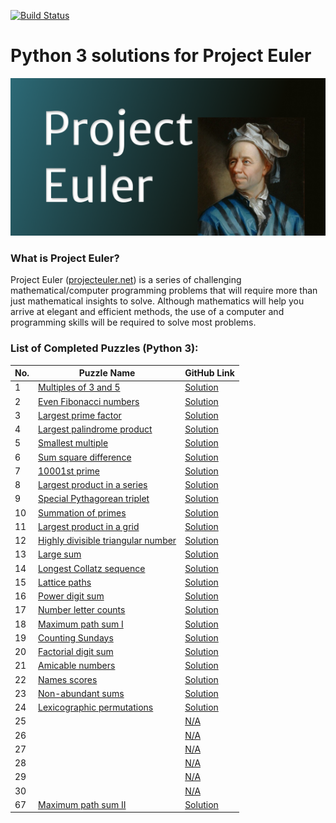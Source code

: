 [![Build Status](https://travis-ci.org/ikostan/ProjectEuler.svg?branch=master)](https://travis-ci.org/ikostan/ProjectEuler)

# Python 3 solutions for Project Euler

![](https://github.com/ikostan/ProjectEuler/blob/master/ProjectEuler.png)

### What is Project Euler?

Project Euler ([projecteuler.net](http://projecteuler.net)) is a series of challenging mathematical/computer programming problems that will require more than just mathematical insights to solve. Although mathematics will help you arrive at elegant and efficient methods, the use of a computer and programming skills will be required to solve most problems.

### List of Completed Puzzles (Python 3):

| No. | Puzzle Name                                                                                                     | GitHub Link |
|-----|-----------------------------------------------------------------------------------------------------------------|-------------|
|1    |[Multiples of 3 and 5](https://projecteuler.net/problem=1) |[Solution](https://github.com/ikostan/ProjectEuler/tree/master/Problem_1)|
|2    |[Even Fibonacci numbers](https://projecteuler.net/problem=2)|[Solution](https://github.com/ikostan/ProjectEuler/tree/master/Problem_2)|
|3    |[Largest prime factor](https://projecteuler.net/problem=3)|[Solution](https://github.com/ikostan/ProjectEuler/tree/master/Problem_3)|
|4    |[Largest palindrome product](https://projecteuler.net/problem=4)|[Solution](https://github.com/ikostan/ProjectEuler/tree/master/Problem_4)|
|5    |[Smallest multiple](https://projecteuler.net/problem=5)|[Solution](https://github.com/ikostan/ProjectEuler/tree/master/Problem_5)|
|6    |[Sum square difference](https://projecteuler.net/problem=6)|[Solution](https://github.com/ikostan/ProjectEuler/tree/master/Problem_6)|
|7    |[10001st prime](https://projecteuler.net/problem=7)|[Solution](https://github.com/ikostan/ProjectEuler/tree/master/Problem_7)|
|8    |[Largest product in a series](https://projecteuler.net/problem=8)|[Solution](https://github.com/ikostan/ProjectEuler/tree/master/Problem_8)|
|9    |[Special Pythagorean triplet](https://projecteuler.net/problem=9)|[Solution](https://github.com/ikostan/ProjectEuler/tree/master/Problem_9)|
|10   |[Summation of primes](https://projecteuler.net/problem=10)|[Solution](https://github.com/ikostan/ProjectEuler/tree/master/Problem_10)|
|11   |[Largest product in a grid](https://projecteuler.net/problem=11)|[Solution](https://github.com/ikostan/ProjectEuler/tree/master/Problem_11)|
|12   |[Highly divisible triangular number](https://projecteuler.net/problem=12)|[Solution](https://github.com/ikostan/ProjectEuler/tree/master/Problem_12)|
|13   |[Large sum](https://projecteuler.net/problem=13)|[Solution](https://github.com/ikostan/ProjectEuler/tree/master/Problem_13)|
|14   |[Longest Collatz sequence](https://projecteuler.net/problem=14)|[Solution](https://github.com/ikostan/ProjectEuler/tree/master/Problem_14)|
|15   |[Lattice paths](https://projecteuler.net/problem=15)|[Solution](https://github.com/ikostan/ProjectEuler/tree/master/Problem_15)|
|16   |[Power digit sum](https://projecteuler.net/problem=16)|[Solution](https://github.com/ikostan/ProjectEuler/tree/master/Problem_16)|
|17   |[Number letter counts](https://projecteuler.net/problem=17)|[Solution](https://github.com/ikostan/ProjectEuler/tree/master/Problem_17)|
|18   |[Maximum path sum I](https://projecteuler.net/problem=18)|[Solution](https://github.com/ikostan/ProjectEuler/tree/master/Problem_18)|
|19   |[Counting Sundays](https://projecteuler.net/problem=19)|[Solution](https://github.com/ikostan/ProjectEuler/tree/master/Problem_19)|
|20   |[Factorial digit sum](https://projecteuler.net/problem=20)|[Solution](https://github.com/ikostan/ProjectEuler/tree/master/Problem_20)|
|21   |[Amicable numbers](https://projecteuler.net/problem=21)|[Solution](https://github.com/ikostan/ProjectEuler/tree/master/Problem_21)|
|22   |[Names scores](https://projecteuler.net/problem=22)|[Solution](https://github.com/ikostan/ProjectEuler/tree/master/Problem_22)|
|23   |[Non-abundant sums](https://projecteuler.net/problem=23)|[Solution](https://github.com/ikostan/ProjectEuler/tree/master/Problem_23)|
|24   |[Lexicographic permutations](https://projecteuler.net/problem=24)|[Solution](https://github.com/ikostan/ProjectEuler/tree/master/Problem_24)|
|25   |[]()|[N/A]()|
|26   |[]()|[N/A]()|
|27   |[]()|[N/A]()|
|28   |[]()|[N/A]()|
|29   |[]()|[N/A]()|
|30   |[]()|[N/A]()|
|67   |[Maximum path sum II](https://projecteuler.net/problem=67)|[Solution](https://github.com/ikostan/ProjectEuler/tree/master/Problem_67)|
